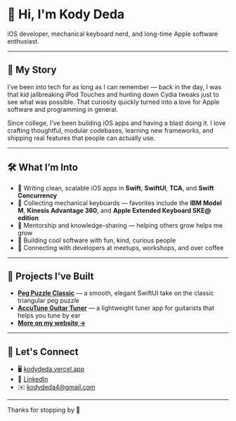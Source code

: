 # 👋 Hi, I'm Kody Deda

iOS developer, mechanical keyboard nerd, and long-time Apple software enthusiast.

---

## 🧠 My Story

I’ve been into tech for as long as I can remember — back in the day, I was that kid jailbreaking iPod Touches and hunting down Cydia tweaks just to see what was possible. That curiosity quickly turned into a love for Apple software and programming in general.

Since college, I’ve been building iOS apps and having a blast doing it. I love crafting thoughtful, modular codebases, learning new frameworks, and shipping real features that people can actually use.

---

## 🛠 What I’m Into

- 🍎 Writing clean, scalable iOS apps in **Swift**, **SwiftUI**, **TCA**, and **Swift Concurrency**
- 🎹 Collecting mechanical keyboards — favorites include the **IBM Model M**, **Kinesis Advantage 360**, and **Apple Extended Keyboard SKE@ edition**
- 🧠 Mentorship and knowledge-sharing — helping others grow helps me grow
- 🎉 Building cool software with fun, kind, curious people
- 👥 Connecting with developers at meetups, workshops, and over coffee

---

## 🧩 Projects I’ve Built

- [**Peg Puzzle Classic**](https://apps.apple.com/us/app/peg-puzzle-classic/id6469359729) — a smooth, elegant SwiftUI take on the classic triangular peg puzzle
- [**AccuTune Guitar Tuner**](https://apps.apple.com/us/app/accutune-guitar-tuner/id6472688914) — a lightweight tuner app for guitarists that helps you tune by ear
- [**More on my website →**](https://kodydeda.vercel.app)

---

## 🤝 Let's Connect

- 🖥 [kodydeda.vercel.app](https://kodydeda.vercel.app)
- 💼 [LinkedIn](https://www.linkedin.com/company/wilmingtonio)
- ✉️ kodydeda4@gmail.com

---

Thanks for stopping by 👋
